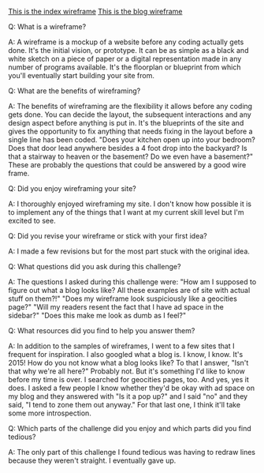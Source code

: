 [This is the index wireframe](/week-2/imgs/index-wire-frame.jpg "index")
[This is the blog wireframe](/week-2/imgs/blog-wire-frame.jpg "blog")


Q: What is a wireframe?

A: A wireframe is a mockup of a website before any coding actually gets done. It's the initial vision, or prototype. It can be as simple as a black and white sketch on a piece of paper or a digital representation made in any number of programs available. It's the floorplan or blueprint from which you'll eventually start building your site from.


Q: What are the benefits of wireframing?

A: The benefits of wireframing are the flexibility it allows before any coding gets done. You can decide the layout, the subsequent interactions and any design aspect before anything is put in. It's the blueprints of the site and gives the opportunity to fix anything that needs fixing in the layout before a single line has been coded.
"Does your kitchen open up into your bedroom? Does that door lead anywhere besides a 4 foot drop into the backyard? Is that a stairway to heaven or the basement? Do we even have a basement?" These are probably the questions that could be answered by a good wire frame. 


Q: Did you enjoy wireframing your site?

A: I thoroughly enjoyed wireframing my site. I don't know how possible it is to implement any of the things that I want at my current skill level but I'm excited to see.


Q: Did you revise your wireframe or stick with your first idea?

A: I made a few revisions but for the most part stuck with the original idea.


Q: What questions did you ask during this challenge? 

A: The questions I asked during this challenge were: 
"How am I supposed to figure out what a blog looks like? All these examples are of site with actual stuff on them?!"
"Does my wireframe look suspiciously like a geocities page?"
"Will my readers resent the fact that I have ad space in the sidebar?"
"Does this make me look as dumb as I feel?"


Q: What resources did you find to help you answer them?

A: In addition to the samples of wireframes, I went to a few sites that I frequent for inspiration. I also googled what a blog is. I know, I know. It's 2015! How do you not know what a blog looks like? To that I answer, "Isn't that why we're all here?" Probably not. But it's something I'd like to know before my time is over. I searched for geocities pages, too. And yes, yes it does. I asked a few people I know whether they'd be okay with ad space on my blog and they answered with "Is it a pop up?" and I said "no" and they said, "I tend to zone them out anyway." For that last one, I think it'll take some more introspection.


Q: Which parts of the challenge did you enjoy and which parts did you find tedious?

A: The only part of this challenge I found tedious was having to redraw lines because they weren't straight. I eventually gave up. 